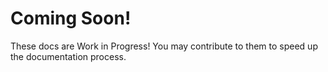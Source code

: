 # Coming Soon!

These docs are Work in Progress! You may contribute to them to speed up the documentation process.
